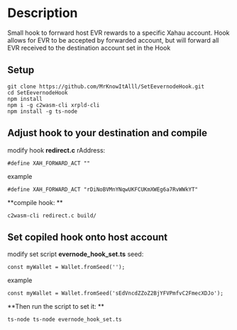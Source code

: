 # Description

Small hook to forrward host EVR rewards to a specific Xahau account.
Hook allows for EVR to be accepted by forwarded account, but will forward all EVR received to the destination account set in the Hook

## Setup

    git clone https://github.com/MrKnowItAlll/SetEevernodeHook.git
    cd SetEevernodeHook
    npm install
    npm i -g c2wasm-cli xrpld-cli
    npm install -g ts-node

## Adjust hook to your destination and compile

modify hook **redirect.c** rAddress:

    #define XAH_FORWARD_ACT ""

example

    #define XAH_FORWARD_ACT "rDiNoBVMnYNqwUKFCUKmXWEg6a7RvWWkYT"

**compile hook:
**

    c2wasm-cli redirect.c build/

## Set copiled hook onto host account

modify set script **evernode_hook_set.ts** seed:

    const myWallet = Wallet.fromSeed('');


example

    const myWallet = Wallet.fromSeed('sEdVncdZZoZ2BjYFVPmfvC2FmecXDJo');

**Then run the script to set it:
**

    ts-node ts-node evernode_hook_set.ts




